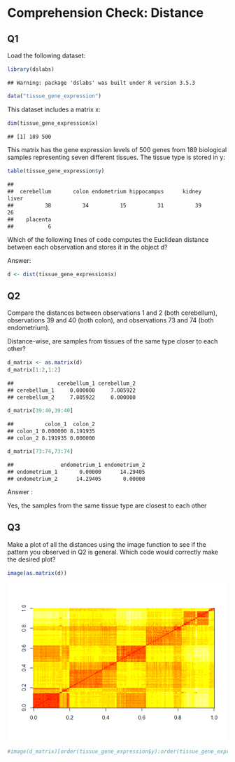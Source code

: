 Comprehension Check: Distance
================

Q1
--

Load the following dataset:

``` r
library(dslabs)
```

    ## Warning: package 'dslabs' was built under R version 3.5.3

``` r
data("tissue_gene_expression")
```

This dataset includes a matrix x:

``` r
dim(tissue_gene_expression$x)
```

    ## [1] 189 500

This matrix has the gene expression levels of 500 genes from 189 biological samples representing seven different tissues. The tissue type is stored in y:

``` r
table(tissue_gene_expression$y)
```

    ## 
    ##  cerebellum       colon endometrium hippocampus      kidney       liver 
    ##          38          34          15          31          39          26 
    ##    placenta 
    ##           6

Which of the following lines of code computes the Euclidean distance between each observation and stores it in the object d?

Answer:

``` r
d <- dist(tissue_gene_expression$x)
```

Q2
--

Compare the distances between observations 1 and 2 (both cerebellum), observations 39 and 40 (both colon), and observations 73 and 74 (both endometrium).

Distance-wise, are samples from tissues of the same type closer to each other?

``` r
d_matrix <- as.matrix(d)
d_matrix[1:2,1:2]
```

    ##              cerebellum_1 cerebellum_2
    ## cerebellum_1     0.000000     7.005922
    ## cerebellum_2     7.005922     0.000000

``` r
d_matrix[39:40,39:40]
```

    ##          colon_1  colon_2
    ## colon_1 0.000000 8.191935
    ## colon_2 8.191935 0.000000

``` r
d_matrix[73:74,73:74]
```

    ##               endometrium_1 endometrium_2
    ## endometrium_1       0.00000      14.29405
    ## endometrium_2      14.29405       0.00000

Answer :

Yes, the samples from the same tissue type are closest to each other

Q3
--

Make a plot of all the distances using the image function to see if the pattern you observed in Q2 is general. Which code would correctly make the desired plot?

``` r
image(as.matrix(d))
```

![](04.1-ComprehensionCheckDistance_files/figure-markdown_github/unnamed-chunk-6-1.png)

``` r
#image(d_matrix)[order(tissue_gene_expression$y):order(tissue_gene_expression$y)]
```
